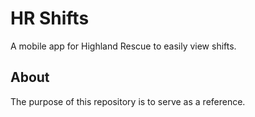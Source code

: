 # HR Shifts

A mobile app for Highland Rescue to easily view shifts.

## About

The purpose of this repository is to serve as a reference.
